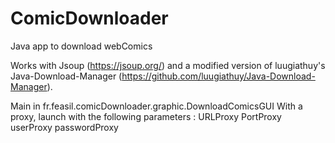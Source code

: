 # ComicDownloader
Java app to download webComics

Works with Jsoup (https://jsoup.org/) and a modified version of luugiathuy's Java-Download-Manager (https://github.com/luugiathuy/Java-Download-Manager).

Main in fr.feasil.comicDownloader.graphic.DownloadComicsGUI
With a proxy, launch with the following parameters : URLProxy PortProxy userProxy passwordProxy
